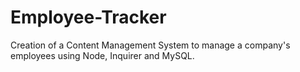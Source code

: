 # Employee-Tracker
Creation of a Content Management System to manage a company's employees using Node, Inquirer and MySQL.
